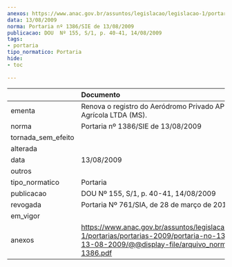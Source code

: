 ```yaml
---
anexos: https://www.anac.gov.br/assuntos/legislacao/legislacao-1/portarias/portarias-2009/portaria-no-1386-sie-de-13-08-2009/@@display-file/arquivo_norma/PA2009-1386.pdf
data: 13/08/2009
norma: Portaria nº 1386/SIE de 13/08/2009
publicacao: DOU  Nº 155, S/1, p. 40-41, 14/08/2009
tags:
- portaria
tipo_normatico: Portaria
hide: 
- toc 
 
---
```


|                    | Documento                                                                                                                                                         |
|:-------------------|:------------------------------------------------------------------------------------------------------------------------------------------------------------------|
| ementa             | Renova o registro do Aeródromo Privado APLIC Aviação Agrícola LTDA (MS).                                                                                          |
| norma              | Portaria nº 1386/SIE de 13/08/2009                                                                                                                                |
| tornada_sem_efeito |                                                                                                                                                                   |
| alterada           |                                                                                                                                                                   |
| data               | 13/08/2009                                                                                                                                                        |
| outros             |                                                                                                                                                                   |
| tipo_normatico     | Portaria                                                                                                                                                          |
| publicacao         | DOU  Nº 155, S/1, p. 40-41, 14/08/2009                                                                                                                            |
| revogada           | Portaria Nº 761/SIA, de 28 de março de 2014                                                                                                                       |
| em_vigor           |                                                                                                                                                                   |
| anexos             | https://www.anac.gov.br/assuntos/legislacao/legislacao-1/portarias/portarias-2009/portaria-no-1386-sie-de-13-08-2009/@@display-file/arquivo_norma/PA2009-1386.pdf |